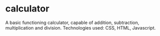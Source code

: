 # calculator
A basic functioning calculator, capable of addition, subtraction, multiplication and division.
Technologies used: CSS, HTML, Javascript.
